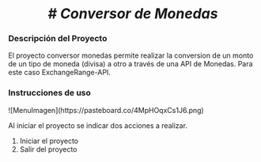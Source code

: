 <h1 align="center"><em> # Conversor de Monedas </em></h1>

<h3>Descripción del Proyecto</h3>
<p>El proyecto conversor monedas permite realizar la conversion de un monto de un tipo de moneda (divisa) a otro a través de una API de Monedas. Para este caso ExchangeRange-API.</p>

<h3>Instrucciones de uso</h3>
<p>![MenuImagen](https://pasteboard.co/4MpHOqxCs1J6.png)
</p>
Al iniciar el proyecto se indicar dos acciones a realizar.
<ol>
  <li>Iniciar el proyecto</li>
  <li>Salir del proyecto</li>
</ol>
